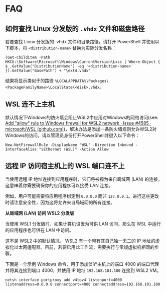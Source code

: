 # FAQ

## 如何查找 Linux 分发版的 `.vhdx` 文件和磁盘路径

若要查找 Linux 分发版的 .vhdx 文件和目录路径，请打开 PowerShell 并使用以下脚本，将 `<distribution-name>` 替换为实际分发名称：

```shell
(Get-ChildItem -Path HKCU:\Software\Microsoft\Windows\CurrentVersion\Lxss | Where-Object { $_.GetValue("DistributionName") -eq '<distribution-name>' }).GetValue("BasePath") + "\ext4.vhdx"
```

结果将显示类似于的路径 `%LOCALAPPDATA%\Packages\<PackageFamilyName>\LocalState\<disk>.vhdx`。

## WSL 连不上主机

默认情况下Windows的防火墙会阻止WSL2中应用对Windows的网络访问(see: [Add "allow" rule to Windows firewall for WSL2 network · Issue #4585 · microsoft/WSL (github.com)](https://github.com/microsoft/WSL/issues/4585))，解决办法是添加一条防火墙规则允许WSL2对Windows的访问。请以管理员身份打开PowerShell并键入以下命令：

```shell
New-NetFirewallRule -DisplayName "WSL" -Direction Inbound -InterfaceAlias "vEthernet (WSL)" -Action Allow
```

## 远程 IP 访问宿主机上的 WSL 端口连不上

当使用远程 IP 地址连接到应用程序时，它们将被视为来自局域网 (LAN) 的连接。 这意味着你需要确保你的应用程序可以接受 LAN 连接。

例如，用户可能需要将应用程序绑定到 `0.0.0.0` 而非 `127.0.0.1`。进行这些更改时请注意安全性，因为这将允许来自局域网的所有连接。

**从局域网 (LAN) 访问 WSL2 分发版**

当使用 WSL1 分发版时，如果计算机设置为可供 LAN 访问，那么在 WSL 中运行的应用程序也可供在 LAN 中访问。

这不是 WSL2 中的默认情况。 WSL2 有一个带有其自己独一无二的 IP 地址的虚拟化以太网适配器。目前，若要启用此工作流，需要执行与常规虚拟机相同的步骤。

下面是一个示例 Windows 命令，用于添加侦听主机上的端口 4000 的端口代理并将其连接到端口 4000，并使用 IP 地址 `192.168.101.100` 连接到 WSL2 VM。

```shell
netsh interface portproxy add v4tov4 listenport=4000 listenaddress=0.0.0.0 connectport=4000 connectaddress=192.168.101.100
```